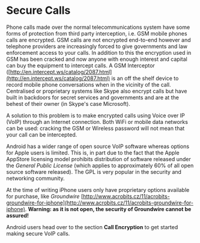 Secure Calls
============

Phone calls made over the normal telecommunications system have some forms of protection from third party interception, i.e. GSM mobile phones calls are encrypted. GSM calls are not encrypted end-to-end however and telephone providers are increasingly forced to give governments and law enforcement access to your calls. In addition to this the encryption used in GSM has been cracked and now anyone with enough interest and capital can buy the equipment to intercept calls. A GSM Interceptor ([http://en.intercept.ws/catalog/2087.html](http://en.intercept.ws/catalog/2087.html) is an off the shelf device to record mobile phone conversations when in the vicinity of the call. Centralised or proprietary systems like Skype also encrypt calls but have built in backdoors for secret services and governments and are at the behest of their owner (in Skype's case Microsoft).

A solution to this problem is to make encrypted calls using Voice over IP (VoIP) through an Internet connection. Both WiFi or mobile data networks can be used: cracking the GSM or Wireless password will not mean that your call can be intercepted.

Android has a wider range of open source VoIP software whereas options for Apple users is limited. This is, in part due to the fact that the Apple AppStore licensing model prohibits distribution of software released under the *General Public License* (which applies to approximately 60% of all open source software released). The GPL is very popular in the security and networking community.

At the time of writing iPhone users only have proprietary options available for purchase, like *Groundwire* [http://www.acrobits.cz/11/acrobits-groundwire-for-iphone](http://www.acrobits.cz/11/acrobits-groundwire-for-iphone). **Warning: as it is not open, the security of Groundwire cannot be assured!**

Android users head over to the section **Call Encryption** to get started making secure VoIP calls.
